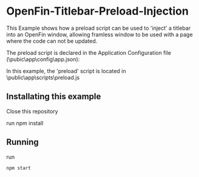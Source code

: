 # OpenFin-Titlebar-Preload-Injection

This Example shows how a preload script can be used to 'inject' a titlebar into an OpenFin window, allowing framless window to be used with a page where the code can not be updated.

The preload script is declared in the Application Configuration file (\pubic\app\config\app.json):

In this example, the 'preload' script is located in \public\app\scripts\preload.js

## Installating this example

Close this repository

run
    npm install
   
## Running

run

    npm start
